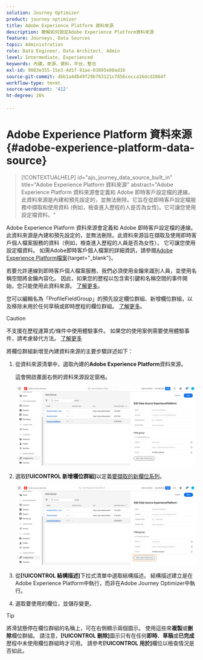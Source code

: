 ```yaml
---
solution: Journey Optimizer
product: journey optimizer
title: Adobe Experience Platform 資料來源
description: 瞭解如何設定Adobe Experience Platform資料來源
feature: Journeys, Data Sources
topic: Administration
role: Data Engineer, Data Architect, Admin
level: Intermediate, Experienced
keywords: 內建，來源，資料，平台，整合
exl-id: 9083e355-15e3-4d1f-91ae-03095e08ad16
source-git-commit: dbb1a4d649f29b763121c7856cecca16dcd2864f
workflow-type: tm+mt
source-wordcount: '412'
ht-degree: 26%

---
```


# Adobe Experience Platform 資料來源 {#adobe-experience-platform-data-source}

>[!CONTEXTUALHELP]
>id="ajo_journey_data_source_built_in"
>title="Adobe Experience Platform 資料來源"
>abstract="Adobe Experience Platform 資料來源會定義和 Adobe 即時客戶設定檔的連線。此資料來源是內建和預先設定的，並無法刪除。它旨在從即時客戶設定檔服務中擷取和使用資料 (例如，檢查進入歷程的人是否為女性)。它可讓您使用設定檔資料。"

Adobe Experience Platform 資料來源會定義和 Adobe 即時客戶設定檔的連線。此資料來源是內建和預先設定的，並無法刪除。此資料來源旨在擷取及使用即時客戶個人檔案服務的資料（例如，檢查進入歷程的人員是否為女性）。 它可讓您使用設定檔資料。 如需Adobe即時客戶個人檔案的詳細資訊，請參閱[Adobe Experience Platform檔案](https://experienceleague.adobe.com/docs/experience-platform/profile/home.html?lang=zh-Hant){target="_blank"}。

若要允許連線到即時客戶個人檔案服務，我們必須使用金鑰來識別人員，並使用名稱空間將金鑰內容化。 因此，如果您的歷程以包含索引鍵和名稱空間的事件開始，您只能使用此資料來源。 [了解更多](../building-journeys/journey.md)。

您可以編輯名為「ProfileFieldGroup」的預先設定欄位群組、新增欄位群組，以及移除未用於任何草稿或即時歷程的欄位群組。 [了解更多](../datasource/configure-data-sources.md#define-field-groups)。


>[!CAUTION]
>
>不支援在歷程運算式/條件中使用體驗事件。 如果您的使用案例需要使用體驗事件，請考慮替代方法。 [了解更多](../building-journeys/exp-event-lookup.md)


將欄位群組新增至內建資料來源的主要步驟詳述如下：

1. 從資料來源清單中，選取內建的&#x200B;**Adobe Experience Platform**&#x200B;資料來源。

   這會開啟畫面右側的資料來源設定窗格。

   ![](assets/journey23.png)

1. 選取&#x200B;**[!UICONTROL 新增欄位群組]**&#x200B;以定義[要擷取的新欄位系列](../datasource/configure-data-sources.md#define-field-groups)。

   ![](assets/journey24.png)

1. 從&#x200B;**[!UICONTROL 結構描述]**&#x200B;下拉式清單中選取結構描述。 結構描述建立是在Adobe Experience Platform中執行，而非在Adobe Journey Optimizer中執行。
1. 選取要使用的欄位，並儲存變更。


>[!TIP]
>
>將滑鼠懸停在欄位群組的名稱上，可在右側顯示兩個圖示。 使用這些來&#x200B;**複製**&#x200B;或&#x200B;**刪除**&#x200B;欄位群組。 請注意，**[!UICONTROL 刪除]**&#x200B;圖示只有在任何&#x200B;**即時**、**草稿**&#x200B;或&#x200B;**已完成**&#x200B;歷程中未使用欄位群組時才可用。 請參考&#x200B;**[!UICONTROL 用於]**&#x200B;欄位以檢查情況是否如此。
